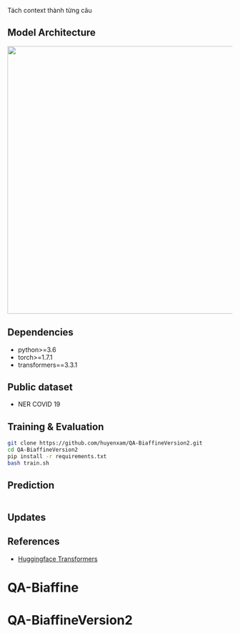 Tách context thành từng câu
## Model Architecture

<p float="left" align="center">
    <img width="600" src="https://user-images.githubusercontent.com/36925677/125171012-19fd0880-e1dc-11eb-9f6b-ec3193019b95.png" />  
</p>


## Dependencies

- python>=3.6
- torch>=1.7.1
- transformers==3.3.1

## Public dataset
- NER COVID 19
## Training & Evaluation

```bash
git clone https://github.com/huyenxam/QA-BiaffineVersion2.git
cd QA-BiaffineVersion2
pip install -r requirements.txt
bash train.sh
```

## Prediction

```bash

```


## Updates


## References

- [Huggingface Transformers](https://github.com/huggingface/transformers)

# QA-Biaffine
# QA-BiaffineVersion2
